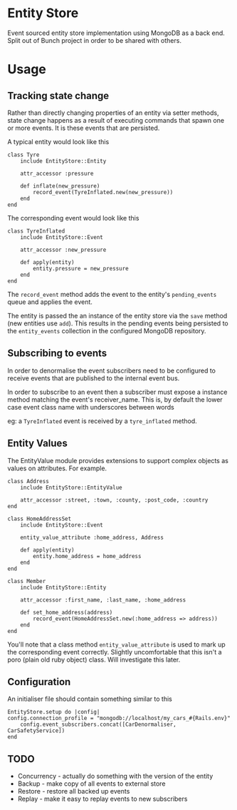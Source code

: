 # Entity Store

Event sourced entity store implementation using MongoDB as a back end. Split out of Bunch project in order to be shared with others.

# Usage

## Tracking state change

Rather than directly changing properties of an entity via setter methods, state change happens as a result of executing commands that spawn one or more events. It is these events that are persisted.

A typical entity would look like this

	class Tyre
		include EntityStore::Entity

		attr_accessor :pressure

		def inflate(new_pressure)
			record_event(TyreInflated.new(new_pressure))
		end
	end

The corresponding event would look like this

	class TyreInflated
		include EntityStore::Event

		attr_accessor :new_pressure

		def apply(entity)
			entity.pressure = new_pressure
		end
	end

The `record_event` method adds the event to the entity's `pending_events` queue and applies the event. 

The entity is passed the an instance of the entity store via the `save` method (new entities use `add`). This results in the pending events being persisted to the `entity_events` collection in the configured MongoDB repository.

## Subscribing to events

In order to denormalise the event subscribers need to be configured to receive events that are published to the internal event bus. 

In order to subscribe to an event then a subscriber must expose a instance method matching the event's receiver_name. This is, by default the lower case event class name with underscores between words

eg: a `TyreInflated` event is received by a `tyre_inflated` method.

## Entity Values

The EntityValue module provides extensions to support complex objects as values on attributes. For example.

	class Address
		include EntityStore::EntityValue
		
		attr_accessor :street, :town, :county, :post_code, :country
	end
	
	class HomeAddressSet
		include EntityStore::Event
		
		entity_value_attribute :home_address, Address
		
		def	apply(entity)
			entity.home_address = home_address
		end
	end
	
	class Member
		include EntityStore::Entity
		
		attr_accessor :first_name, :last_name, :home_address
	
		def set_home_address(address)
			record_event(HomeAddressSet.new(:home_address => address))
		end
	end
		
You'll note that a class method `entity_value_attribute` is used to mark up the corresponding event correctly. Slightly uncomfortable that this isn't a poro (plain old ruby object) class. Will investigate this later.

## Configuration

An initialiser file should contain something similar to this

	EntityStore.setup do |config|
  	config.connection_profile = "mongodb://localhost/my_cars_#{Rails.env}"
		config.event_subscribers.concat([CarDenormaliser, CarSafetyService])
	end
	
## TODO

+ Concurrency - actually do something with the version of the entity
+ Backup - make copy of all events to external store
+ Restore - restore all backed up events
+ Replay - make it easy to replay events to new subscribers
		